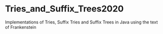 # Tries_and_Suffix_Trees2020
 Implementations of Tries, Suffix Tries and Suffix Trees in Java using the text of Frankenstein
